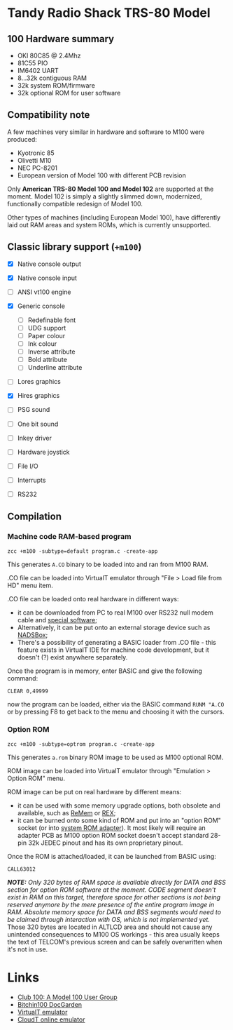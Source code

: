 # Tandy Radio Shack TRS-80 Model 

## 100 Hardware summary

* OKI 80C85 @ 2.4Mhz
* 81C55 PIO
* IM6402 UART
* 8...32k contiguous RAM
* 32k system ROM/firmware
* 32k optional ROM for user software

## Compatibility note
A few machines very similar in hardware and software to M100 were produced:
- Kyotronic 85
- Olivetti M10
- NEC PC-8201
- European version of Model 100 with different PCB revision

Only **American TRS-80 Model 100 and Model 102** are supported at the moment.
Model 102 is simply a slightly slimmed down, modernized, functionally compatible redesign of Model 100.

Other types of machines (including European Model 100), have differently laid out RAM areas and system ROMs, which is currently unsupported.

## Classic library support (`+m100`)

* [x] Native console output
* [x] Native console input
* [ ] ANSI vt100 engine
* [x] Generic console
    * [ ] Redefinable font
    * [ ] UDG support
    * [ ] Paper colour
    * [ ] Ink colour
    * [ ] Inverse attribute
    * [ ] Bold attribute
    * [ ] Underline attribute
* [ ] Lores graphics
* [x] Hires graphics
* [ ] PSG sound
* [ ] One bit sound
* [ ] Inkey driver
* [ ] Hardware joystick
* [ ] File I/O
* [ ] Interrupts
* [ ] RS232


## Compilation

### Machine code RAM-based program

    zcc +m100 -subtype=default program.c -create-app

This generates `A.CO` binary to be loaded into and ran from M100 RAM.

.CO file can be loaded into VirtualT emulator through "File > Load file from HD" menu item.

.CO file can be loaded onto real hardware in different ways:
- it can be downloaded from PC to real M100 over RS232 null modem cable and [special software](http://bitchin100.com/wiki/index.php?title=LaddieCon&oldid=2975);
- Alternatively, it can be put onto an external storage device such as [NADSBox](http://www.kenpettit.com/nadsbox.html);
- There's a possibility of generating a BASIC loader from .CO file - this feature exists in VirtualT IDE for machine code development, but it doesn't (?) exist anywhere separately.

Once the program is in memory, enter BASIC and give the following command:

    CLEAR 0,49999

now the program can be loaded, either via the BASIC command `RUNM "A.CO` or by pressing F8 to get back to the menu and choosing it with the cursors.

### Option ROM

    zcc +m100 -subtype=optrom program.c -create-app

This generates `a.rom` binary ROM image to be used as M100 optional ROM.


ROM image can be loaded into VirtualT emulator through "Emulation > Option ROM" menu.

ROM image can be put on real hardware by different means:
- it can be used with some memory upgrade options, both obsolete and available, such as [ReMem](http://bitchin100.com/wiki/index.php?title=Remem&oldid=2936) or [REX](http://bitchin100.com/wiki/index.php?title=REX&oldid=3251);
- it can be burned onto some kind of ROM and put into an "option ROM" socket (or into [system ROM adapter](http://bitchin100.com/wiki/index.php?title=M100ROM&oldid=2938)). It most likely will require an adapter PCB as M100 option ROM socket doesn't accept standard 28-pin 32k JEDEC pinout and has its own proprietary pinout.

Once the ROM is attached/loaded, it can be launched from BASIC using: 

    CALL63012

_**NOTE:** Only 320 bytes of RAM space is available directly for DATA and BSS section for option ROM software at the moment.
CODE segment doesn't exist in RAM on this target, therefore space for other sections is not being reserved anymore by the mere presence of the entire program image in RAM. Absolute memory space for DATA and BSS segments would need to be claimed through interaction with OS, which is not implemented yet._
Those 320 bytes are located in ALTLCD area and should not cause any unintended consequences to M100 OS
workings - this area usually keeps the text of TELCOM's previous screen and can be safely overwritten when it's not in use.

# Links

* [Club 100: A Model 100 User Group](http://www.club100.org/)
* [Bitchin100 DocGarden](http://bitchin100.com/wiki/index.php?title=Bitchin100_DocGarden)
* [VirtualT emulator](https://sourceforge.net/projects/virtualt/)
* [CloudT online emulator](http://bitchin100.com/CloudT)




